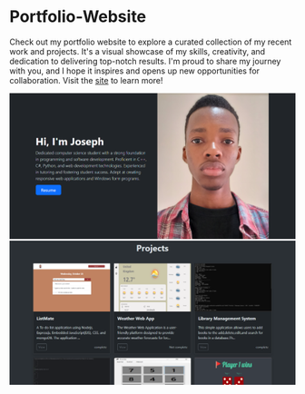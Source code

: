 # Portfolio-Website

Check out my portfolio website to explore a curated collection of my recent work and projects. It's a visual showcase of my skills, creativity, and dedication to delivering top-notch results. I'm proud to share my journey with you, and I hope it inspires and opens up new opportunities for collaboration. Visit the <a href="https://joseph-portfolio-website-4bed26dc4874.herokuapp.com/" target="_blank">site</a> to learn more!




<img src="./public/images/Screenshot (134).png" alt="screenshot">
<img src="./public/images/Screenshot (135).png" alt="screenshot">


